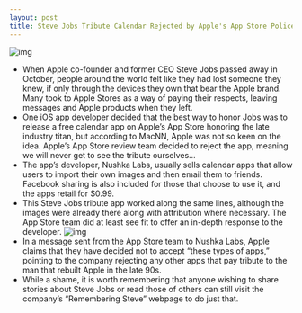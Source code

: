 ```yaml
---
layout: post
title: Steve Jobs Tribute Calendar Rejected by Apple's App Store Police
---
```

![img](http://media.idownloadblog.com/wp-content/uploads/2011/12/NushkaLabs-SJtribute-inline1.jpeg)
* When Apple co-founder and former CEO Steve Jobs passed away in October, people around the world felt like they had lost someone they knew, if only through the devices they own that bear the Apple brand. Many took to Apple Stores as a way of paying their respects, leaving messages and Apple products when they left.
* One iOS app developer decided that the best way to honor Jobs was to release a free calendar app on Apple’s App Store honoring the late industry titan, but according to MacNN, Apple was not so keen on the idea. Apple’s App Store review team decided to reject the app, meaning we will never get to see the tribute ourselves…
* The app’s developer, Nushka Labs, usually sells calendar apps that allow users to import their own images and then email them to friends. Facebook sharing is also included for those that choose to use it, and the apps retail for $0.99.
* This Steve Jobs tribute app worked along the same lines, although the images were already there along with attribution where necessary. The App Store team did at least see fit to offer an in-depth response to the developer.
![img](http://media.idownloadblog.com/wp-content/uploads/2011/12/NushkaLabs-SJtribute-inline2.jpeg)
* In a message sent from the App Store team to Nushka Labs, Apple claims that they have decided not to accept “these types of apps,” pointing to the company rejecting any other apps that pay tribute to the man that rebuilt Apple in the late 90s.
* While a shame, it is worth remembering that anyone wishing to share stories about Steve Jobs or read those of others can still visit the company’s “Remembering Steve” webpage to do just that.

